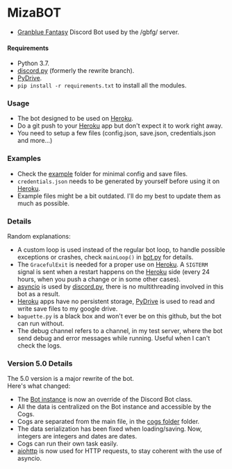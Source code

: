 # MizaBOT  
* [Granblue Fantasy](http://game.granbluefantasy.jp) Discord Bot used by the /gbfg/ server.  
#### Requirements  
* Python 3.7.  
* [discord.py](https://github.com/Rapptz/discord.py) (formerly the rewrite branch).  
* [PyDrive](https://pythonhosted.org/PyDrive/).  
* `pip install -r requirements.txt` to install all the modules.  
### Usage  
* The bot designed to be used on [Heroku](https://www.heroku.com).  
* Do a git push to your [Heroku](https://www.heroku.com) app but don't expect it to work right away.  
* You need to setup a few files (config.json, save.json, credentials.json and more...)  
### Examples  
* Check the [example](https://github.com/MizaGBF/MizaBOT/tree/master/example) folder for minimal config and save files.  
* `credentials.json` needs to be generated by yourself before using it on [Heroku](https://www.heroku.com).  
* Example files might be a bit outdated. I'll do my best to update them as much as possible.  
### Details  
Random explanations:  
* A custom loop is used instead of the regular bot loop, to handle possible exceptions or crashes, check `mainLoop()` in [bot.py](https://github.com/MizaGBF/MizaBOT/blob/master/bot.py) for details.  
* The `GracefulExit` is needed for a proper use on [Heroku](https://www.heroku.com). A `SIGTERM` signal is sent when a restart happens on the [Heroku](https://www.heroku.com) side (every 24 hours, when you push a change or in some other cases).  
* [asyncio](https://docs.python.org/3/library/asyncio.html) is used by [discord.py](https://github.com/Rapptz/discord.py), there is no multithreading involved in this bot as a result.  
* [Heroku](https://www.heroku.com) apps have no persistent storage, [PyDrive](https://pypi.org/project/PyDrive/) is used to read and write save files to my google drive.  
* `baguette.py` is a black box and won't ever be on this github, but the bot can run without.  
* The debug channel refers to a channel, in my test server, where the bot send debug and error messages while running. Useful when I can't check the logs.  
### Version 5.0 Details  
The 5.0 version is a major rewrite of the bot.  
Here's what changed:  
* The [Bot instance](https://github.com/MizaGBF/MizaBOT/blob/master/bot.py) is now an override of the Discord Bot class.  
* All the data is centralized on the Bot instance and accessible by the Cogs.  
* Cogs are separated from the main file, in the [cogs folder](https://github.com/MizaGBF/MizaBOT/tree/master/cogs) folder.  
* The data serialization has been fixed when loading/saving. Now, integers are integers and dates are dates.  
* Cogs can run their own task easily.  
* [aiohttp](https://github.com/aio-libs/aiohttp) is now used for HTTP requests, to stay coherent with the use of asyncio.  